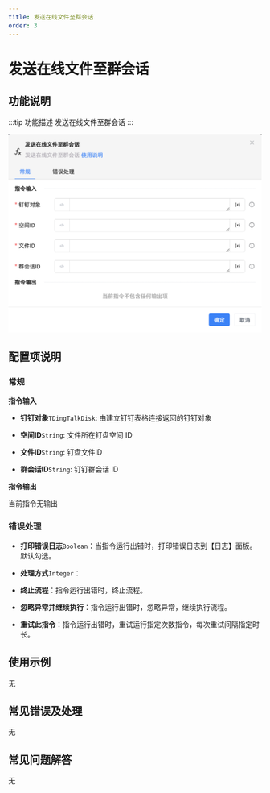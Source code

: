 ```yaml
---
title: 发送在线文件至群会话
order: 3
---
```


# 发送在线文件至群会话

## 功能说明

:::tip 功能描述
发送在线文件至群会话
:::

![发送在线文件至群会话](../../../../assets/发送在线文件至群会话_command.png)

## 配置项说明

### 常规

**指令输入**

- **钉钉对象**`TDingTalkDisk`: 由建立钉钉表格连接返回的钉钉对象

- **空间ID**`String`: 文件所在钉盘空间 ID

- **文件ID**`String`: 钉盘文件ID

- **群会话ID**`String`: 钉钉群会话 ID


**指令输出**

当前指令无输出

### 错误处理

- **打印错误日志**`Boolean`：当指令运行出错时，打印错误日志到【日志】面板。默认勾选。

- **处理方式**`Integer`：

 - **终止流程**：指令运行出错时，终止流程。

 - **忽略异常并继续执行**：指令运行出错时，忽略异常，继续执行流程。

 - **重试此指令**：指令运行出错时，重试运行指定次数指令，每次重试间隔指定时长。

## 使用示例
无

## 常见错误及处理

无

## 常见问题解答

无

